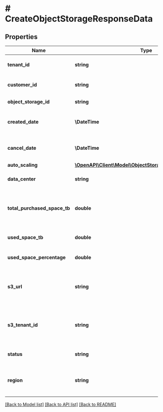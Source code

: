 # # CreateObjectStorageResponseData

## Properties

Name | Type | Description | Notes
------------ | ------------- | ------------- | -------------
**tenant_id** | **string** | Your customer tenant id |
**customer_id** | **string** | Your customer number |
**object_storage_id** | **string** | Your object storage id |
**created_date** | **\DateTime** | Creation date for object storage. |
**cancel_date** | **\DateTime** | Cancellation date for object storage. |
**auto_scaling** | [**\OpenAPI\Client\Model\ObjectStorageResponseAutoScaling**](ObjectStorageResponseAutoScaling.md) |  |
**data_center** | **string** | The data center of the storage |
**total_purchased_space_tb** | **double** | Amount of purchased / requested object storage in TB. |
**used_space_tb** | **double** | Currently used space in TB. |
**used_space_percentage** | **double** | Percentage of currently used space |
**s3_url** | **string** | S3 URL to connect to our S3 compatible object storage |
**s3_tenant_id** | **string** | Your S3 tenantId. Only required for public sharing. |
**status** | **string** | The object storage status |
**region** | **string** | The region where your object storage is located |

[[Back to Model list]](../../README.md#models) [[Back to API list]](../../README.md#endpoints) [[Back to README]](../../README.md)
